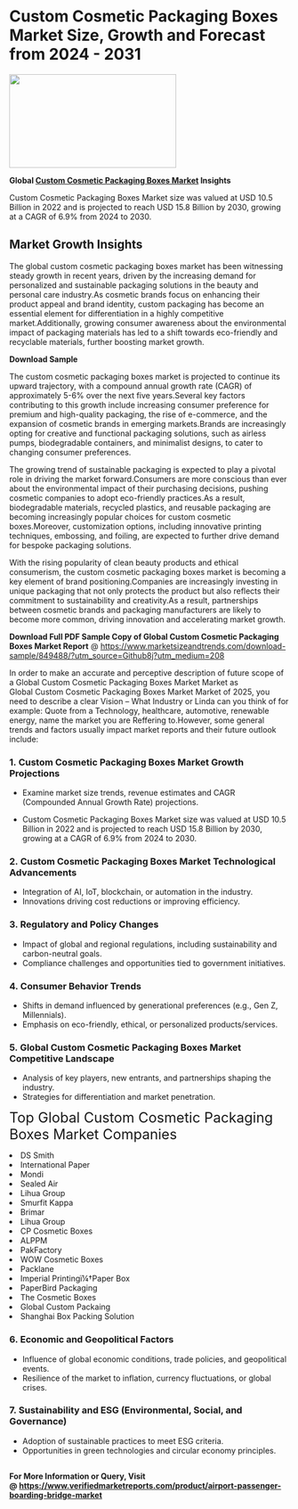 <H1>Custom Cosmetic Packaging Boxes Market Size, Growth and Forecast from 2024 - 2031</H1><img class="aligncenter size-medium wp-image-584254" src="https://thirdeyenews.in/wp-content/uploads/2024/09/Global-Market-Research-300x168.jpeg" alt="" width="300" height="168" /><p><strong>Global&nbsp;<a href="https://www.marketsizeandtrends.com/download-sample/849488/?utm_source=Github8j?utm_medium=208">Custom Cosmetic Packaging Boxes Market</a> Insights</strong></p><p>Custom Cosmetic Packaging Boxes Market size was valued at USD 10.5 Billion in 2022 and is projected to reach USD 15.8 Billion by 2030, growing at a CAGR of 6.9% from 2024 to 2030.</p><p><h2>Market Growth Insights</h2> <p>The global custom cosmetic packaging boxes market has been witnessing steady growth in recent years, driven by the increasing demand for personalized and sustainable packaging solutions in the beauty and personal care industry.As cosmetic brands focus on enhancing their product appeal and brand identity, custom packaging has become an essential element for differentiation in a highly competitive market.Additionally, growing consumer awareness about the environmental impact of packaging materials has led to a shift towards eco-friendly and recyclable materials, further boosting market growth.</p> <p><strong>Download Sample</strong></p> <p>The custom cosmetic packaging boxes market is projected to continue its upward trajectory, with a compound annual growth rate (CAGR) of approximately 5-6% over the next five years.Several key factors contributing to this growth include increasing consumer preference for premium and high-quality packaging, the rise of e-commerce, and the expansion of cosmetic brands in emerging markets.Brands are increasingly opting for creative and functional packaging solutions, such as airless pumps, biodegradable containers, and minimalist designs, to cater to changing consumer preferences.</p> <p>The growing trend of sustainable packaging is expected to play a pivotal role in driving the market forward.Consumers are more conscious than ever about the environmental impact of their purchasing decisions, pushing cosmetic companies to adopt eco-friendly practices.As a result, biodegradable materials, recycled plastics, and reusable packaging are becoming increasingly popular choices for custom cosmetic boxes.Moreover, customization options, including innovative printing techniques, embossing, and foiling, are expected to further drive demand for bespoke packaging solutions.</p> <p>With the rising popularity of clean beauty products and ethical consumerism, the custom cosmetic packaging boxes market is becoming a key element of brand positioning.Companies are increasingly investing in unique packaging that not only protects the product but also reflects their commitment to sustainability and creativity.As a result, partnerships between cosmetic brands and packaging manufacturers are likely to become more common, driving innovation and accelerating market growth.</p> <p><span class=""><strong>Download Full PDF Sample Copy of Global Custom Cosmetic Packaging Boxes Market Report</strong> @ <a href="https://www.marketsizeandtrends.com/download-sample/849488/?utm_source=Github8j?utm_medium=208" target="_blank">https://www.marketsizeandtrends.com/download-sample/849488/?utm_source=Github8j?utm_medium=208</a></span></p><p>In order to make an accurate and perceptive description of future scope of a Global&nbsp;Custom Cosmetic Packaging Boxes Market Market as Global&nbsp;Custom Cosmetic Packaging Boxes Market Market of 2025, you need to describe a clear Vision &ndash; What Industry or Linda can you think of for example: Quote from a Technology, healthcare, automotive, renewable energy, name the market you are Reffering to.However, some general trends and factors usually impact market reports and their future outlook include:</p><h3>1.&nbsp;<strong>Custom Cosmetic Packaging Boxes Market Growth Projections</strong></h3><ul><li>Examine market size trends, revenue estimates and CAGR (Compounded Annual Growth Rate) projections.</li><li><p>Custom Cosmetic Packaging Boxes Market size was valued at USD 10.5 Billion in 2022 and is projected to reach USD 15.8 Billion by 2030, growing at a CAGR of 6.9% from 2024 to 2030.</p></li></ul><h3>2.&nbsp;<strong>Custom Cosmetic Packaging Boxes Market Technological Advancements</strong></h3><ul><li>Integration of AI, IoT, blockchain, or automation in the industry.</li><li>Innovations driving cost reductions or improving efficiency.</li></ul><h3>3.&nbsp;<strong>Regulatory and Policy Changes</strong></h3><ul><li>Impact of global and regional regulations, including sustainability and carbon-neutral goals.</li><li>Compliance challenges and opportunities tied to government initiatives.</li></ul><h3>4.&nbsp;<strong>Consumer Behavior Trends</strong></h3><ul><li>Shifts in demand influenced by generational preferences (e.g., Gen Z, Millennials).</li><li>Emphasis on eco-friendly, ethical, or personalized products/services.</li></ul><h3>5.&nbsp;<strong>Global Custom Cosmetic Packaging Boxes Market Competitive Landscape</strong></h3><ul><li>Analysis of key players, new entrants, and partnerships shaping the industry.</li><li>Strategies for differentiation and market penetration.</li></ul><p data-pm-slice="1 1 []"><span style="color: inherit; font-family: inherit; font-size: 25px;">Top Global Custom Cosmetic Packaging Boxes Market Companies</span></p><div class="" data-test-id=""><p><li>DS Smith</li><li> International Paper</li><li> Mondi</li><li> Sealed Air</li><li> Lihua Group</li><li> Smurfit Kappa</li><li> Brimar</li><li> Lihua Group</li><li> CP Cosmetic Boxes</li><li> ALPPM</li><li> PakFactory</li><li> WOW Cosmetic Boxes</li><li> Packlane</li><li> Imperial Printingï¼†Paper Box</li><li> PaperBird Packaging</li><li> The Cosmetic Boxes</li><li> Global Custom Packaing</li><li> Shanghai Box Packing Solution</li></p></div><h3>6.&nbsp;<strong>Economic and Geopolitical Factors</strong></h3><ul><li>Influence of global economic conditions, trade policies, and geopolitical events.</li><li>Resilience of the market to inflation, currency fluctuations, or global crises.</li></ul><h3>7.&nbsp;<strong>Sustainability and ESG (Environmental, Social, and Governance)</strong></h3><ul><li>Adoption of sustainable practices to meet ESG criteria.</li><li>Opportunities in green technologies and circular economy principles.</li></ul><h2><strong style="font-size: 14px;">For More Information or Query, Visit @&nbsp;</strong><a style="background-color: #ffffff; font-size: 14px;" href="https://www.marketsizeandtrends.com/report/custom-cosmetic-packaging-boxes-market/" target="_blank">https://www.verifiedmarketreports.com/product/airport-passenger-boarding-bridge-market</a></h2>